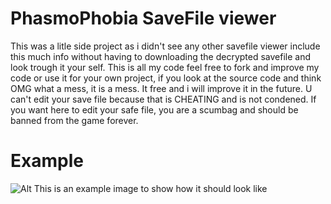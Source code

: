 # PhasmoPhobia SaveFile viewer
This was a litle side project as i didn't see any other savefile viewer include this much info without having to downloading the decrypted savefile and look trough it your self.
This is all my code feel free to fork and improve my code or use it for your own project, if you look at the source code and think OMG what a mess, it is a mess. It free and i will improve it in the future.
U can't edit your save file because that is CHEATING and is not condened.
If you want here to edit your safe file, you are a scumbag and should be banned from the game forever.

# Example
![Alt This is an example image to show how it should look like](https://cdn.discordapp.com/attachments/1081282756224499752/1297157537166131210/image.png?ex=6714e798&is=67139618&hm=96bf394966225687ae9efc64d3164dfe66de4b5831b985260a0ffc251b734c2f& "My SaveFile from Phasmophobia")
